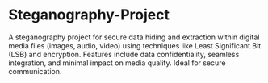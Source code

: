 # Steganography-Project
A steganography project for secure data hiding and extraction within digital media files (images, audio, video) using techniques like Least Significant Bit (LSB) and encryption. Features include data confidentiality, seamless integration, and minimal impact on media quality. Ideal for secure communication.
